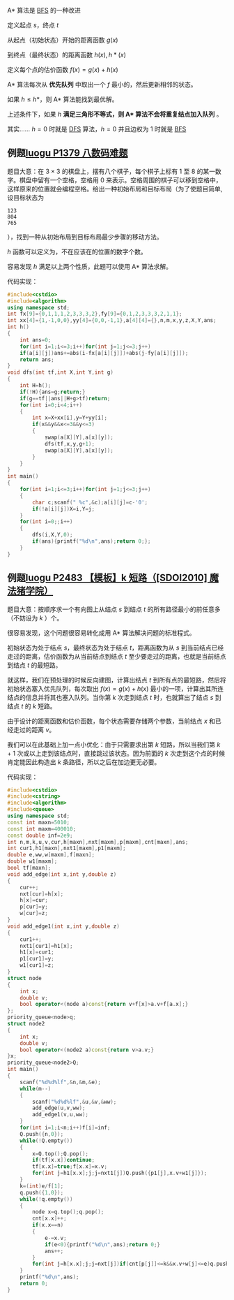 A\* 算法是 [BFS](/search/bfs) 的一种改进

定义起点 $s$，终点 $t$

从起点（初始状态）开始的距离函数 $g(x)$

到终点（最终状态）的距离函数 $h(x), h*(x)$

定义每个点的估价函数 $f(x)=g(x)+h(x)$

A\* 算法每次从 **优先队列** 中取出一个 $f$ 最小的，然后更新相邻的状态。

如果 $h\leq h*$，则 A\* 算法能找到最优解。

上述条件下，如果 $h$  **满足三角形不等式，则 A\* 算法不会将重复结点加入队列** 。

其实…… $h=0$ 时就是 [DFS](/search/dfs) 算法，$h=0$ 并且边权为 $1$ 时就是 [BFS](/search/BFS)

## 例题[luogu P1379 八数码难题](https://www.luogu.org/problemnew/show/P1379)

题目大意：在 $3\times 3$ 的棋盘上，摆有八个棋子，每个棋子上标有 1 至 8 的某一数字。棋盘中留有一个空格，空格用 0 来表示。空格周围的棋子可以移到空格中，这样原来的位置就会编程空格。给出一种初始布局和目标布局（为了使题目简单, 设目标状态为

    123
    804
    765

），找到一种从初始布局到目标布局最少步骤的移动方法。

$h$ 函数可以定义为，不在应该在的位置的数字个数。

容易发现 $h$ 满足以上两个性质，此题可以使用 A\* 算法求解。

代码实现：

```cpp
#include<cstdio>
#include<algorithm>
using namespace std;
int fx[9]={0,1,1,1,2,3,3,3,2},fy[9]={0,1,2,3,3,3,2,1,1};
int xx[4]={1,-1,0,0},yy[4]={0,0,-1,1},a[4][4]={},n,m,x,y,z,X,Y,ans;
int h()
{
    int ans=0;
    for(int i=1;i<=3;i++)for(int j=1;j<=3;j++)
	if(a[i][j])ans+=abs(i-fx[a[i][j]])+abs(j-fy[a[i][j]]);
    return ans;
}
void dfs(int tf,int X,int Y,int g)
{
    int H=h();
    if(!H){ans=g;return;}
    if(g==tf||ans||H+g>tf)return;
    for(int i=0;i<4;i++)
	{
        int x=X+xx[i],y=Y+yy[i];
        if(x&&y&&x<=3&&y<=3)
		{
            swap(a[X][Y],a[x][y]);
            dfs(tf,x,y,g+1);
            swap(a[X][Y],a[x][y]);
        }
    }
}
int main()
{
    for(int i=1;i<=3;i++)for(int j=1;j<=3;j++)
	{
        char c;scanf(" %c",&c);a[i][j]=c-'0';
        if(!a[i][j])X=i,Y=j;
    }
    for(int i=0;;i++)
	{
        dfs(i,X,Y,0);  
        if(ans){printf("%d\n",ans);return 0;};
    }
}
```

## 例题[luogu P2483 【模板】k 短路（\[SDOI2010\] 魔法猪学院）](https://www.luogu.org/problemnew/show/P2483)

题目大意：按顺序求一个有向图上从结点 $s$ 到结点 $t$ 的所有路径最小的前任意多（不妨设为 $k$ ）个。

很容易发现，这个问题很容易转化成用 A\* 算法解决问题的标准程式。

初始状态为处于结点 $s$，最终状态为处于结点 $t$，距离函数为从 $s$ 到当前结点已经走过的距离，估价函数为从当前结点到结点 $t$ 至少要走过的距离，也就是当前结点到结点 $t$ 的最短路。

就这样，我们在预处理的时候反向建图，计算出结点 $t$ 到所有点的最短路，然后将初始状态塞入优先队列，每次取出 $f(x)=g(x)+h(x)$ 最小的一项，计算出其所连结点的信息并将其也塞入队列。当你第 $k$ 次走到结点 $t$ 时，也就算出了结点 $s$ 到结点 $t$ 的 $k$ 短路。

由于设计的距离函数和估价函数，每个状态需要存储两个参数，当前结点 $x$ 和已经走过的距离 $v$。

我们可以在此基础上加一点小优化：由于只需要求出第 $k$ 短路，所以当我们第 $k+1$ 次或以上走到该结点时，直接跳过该状态。因为前面的 $k$ 次走到这个点的时候肯定能因此构造出 $k$ 条路径，所以之后在加边更无必要。

代码实现：

```cpp
#include<cstdio>
#include<cstring>
#include<algorithm>
#include<queue>
using namespace std;
const int maxn=5010;
const int maxm=400010;
const double inf=2e9;
int n,m,k,u,v,cur,h[maxn],nxt[maxm],p[maxm],cnt[maxn],ans;
int cur1,h1[maxn],nxt1[maxm],p1[maxm];
double e,ww,w[maxm],f[maxn];
double w1[maxm];
bool tf[maxn];
void add_edge(int x,int y,double z)
{
    cur++;
    nxt[cur]=h[x];
    h[x]=cur;
    p[cur]=y;
    w[cur]=z;
}
void add_edge1(int x,int y,double z)
{
    cur1++;
    nxt1[cur1]=h1[x];
    h1[x]=cur1;
    p1[cur1]=y;
    w1[cur1]=z; 
} 
struct node
{
    int x;
    double v;
    bool operator<(node a)const{return v+f[x]>a.v+f[a.x];}
};
priority_queue<node>q;
struct node2
{
    int x;
    double v;
    bool operator<(node2 a)const{return v>a.v;}
}x;
priority_queue<node2>Q;
int main()
{
    scanf("%d%d%lf",&n,&m,&e);
    while(m--)
    {
        scanf("%d%d%lf",&u,&v,&ww);
        add_edge(u,v,ww);
        add_edge1(v,u,ww);
    }
    for(int i=1;i<n;i++)f[i]=inf;
    Q.push({n,0});
    while(!Q.empty())
    {
        x=Q.top();Q.pop();
        if(tf[x.x])continue;
        tf[x.x]=true;f[x.x]=x.v;
        for(int j=h1[x.x];j;j=nxt1[j])Q.push({p1[j],x.v+w1[j]});
    }
    k=(int)e/f[1];
    q.push({1,0});
    while(!q.empty())
    {
        node x=q.top();q.pop();
        cnt[x.x]++;
        if(x.x==n)
        {
            e-=x.v;
            if(e<0){printf("%d\n",ans);return 0;}
            ans++;
        }
        for(int j=h[x.x];j;j=nxt[j])if(cnt[p[j]]<=k&&x.v+w[j]<=e)q.push({p[j],x.v+w[j]});
    } 
    printf("%d\n",ans);
    return 0;
}
```
